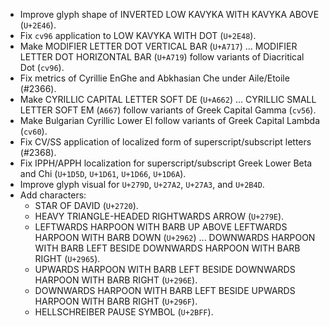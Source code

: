 * Improve glyph shape of INVERTED LOW KAVYKA WITH KAVYKA ABOVE (`U+2E46`).
* Fix `cv96` application to LOW KAVYKA WITH DOT (`U+2E48`).
* Make MODIFIER LETTER DOT VERTICAL BAR (`U+A717`) ... MODIFIER LETTER DOT HORIZONTAL BAR (`U+A719`) follow variants of Diacritical Dot (`cv96`).
* Fix metrics of Cyrillie EnGhe and Abkhasian Che under Aile/Etoile (#2366).
* Make CYRILLIC CAPITAL LETTER SOFT DE (`U+A662`) ... CYRILLIC SMALL LETTER SOFT EM (`A667`) follow variants of Greek Capital Gamma (`cv56`).
* Make Bulgarian Cyrillic Lower El follow variants of Greek Capital Lambda (`cv60`).
* Fix CV/SS application of localized form of superscript/subscript letters (#2368).
* Fix IPPH/APPH localization for superscript/subscript Greek Lower Beta and Chi (`U+1D5D`, `U+1D61`, `U+1D66`, `U+1D6A`).
* Improve glyph visual for `U+279D`, `U+27A2`, `U+27A3`, and `U+2B4D`.
* Add characters:
  - STAR OF DAVID (`U+2720`).
  - HEAVY TRIANGLE-HEADED RIGHTWARDS ARROW (`U+279E`).
  - LEFTWARDS HARPOON WITH BARB UP ABOVE LEFTWARDS HARPOON WITH BARB DOWN (`U+2962`) ... DOWNWARDS HARPOON WITH BARB LEFT BESIDE DOWNWARDS HARPOON WITH BARB RIGHT (`U+2965`).
  - UPWARDS HARPOON WITH BARB LEFT BESIDE DOWNWARDS HARPOON WITH BARB RIGHT (`U+296E`).
  - DOWNWARDS HARPOON WITH BARB LEFT BESIDE UPWARDS HARPOON WITH BARB RIGHT (`U+296F`).
  - HELLSCHREIBER PAUSE SYMBOL (`U+2BFF`).
